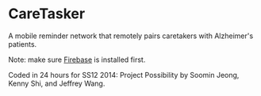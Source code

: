 CareTasker
==========
A mobile reminder network that remotely pairs caretakers with Alzheimer's patients.

Note: make sure [Firebase](https://www.firebase.com/docs/ios-quickstart.html) is installed first.

Coded in 24 hours for SS12 2014: Project Possibility by Soomin Jeong, Kenny Shi, and Jeffrey Wang.
